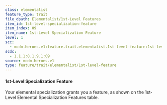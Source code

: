 ```yaml
---
class: elementalist
feature_type: trait
file_dpath: Elementalist/1st-Level Features
item_id: 1st-level-specialization-feature
item_index: 09
item_name: 1st-Level Specialization Feature
level: 1
scc:
  - mcdm.heroes.v1:feature.trait.elementalist.1st-level-feature:1st-level-specialization-feature
scdc:
  - 1.1.1:8.1.9.1:09
source: mcdm.heroes.v1
type: feature/trait/elementalist/1st-level-feature
---
```


#### 1st-Level Specialization Feature

Your elemental specialization grants you a feature, as shown on the 1st-Level Elemental Specialization Features table.
